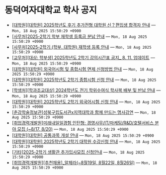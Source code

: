 # 동덕여자대학교 학사 공지

- [[대학원][대학원] 2025학년도 후기 추가전형 대학원 신？편입생 합격자 안내](https://www.dongduk.ac.kr/www/contents/kor-noti.do?schM=view&id=90452&etc1=8943) — `Mon, 18 Aug 2025 15:50:29 +0900`
- [[사무처]2025-2학기 학부 재학생 등록금 분납 안내](https://www.dongduk.ac.kr/www/contents/kor-noti.do?schM=view&id=90379&etc1=8942) — `Mon, 18 Aug 2025 15:50:29 +0900`
- [[사무처]2025-2학기 (학부, 대학원) 재학생 등록 안내](https://www.dongduk.ac.kr/www/contents/kor-noti.do?schM=view&id=90378&etc1=8941) — `Mon, 18 Aug 2025 15:50:29 +0900`
- [[교무처][대상: 학부생] 2025학년도 2학기 강의시간표 공지_ 8. 11. 업데이트](https://www.dongduk.ac.kr/www/contents/kor-noti.do?schM=view&id=90319&etc1=8940) — `Mon, 18 Aug 2025 15:50:29 +0900`
- [[대학원][대학원] 외국어시험 및 종합시험 면제 신청방법 안내](https://www.dongduk.ac.kr/www/contents/kor-noti.do?schM=view&id=90510&etc1=8943) — `Mon, 18 Aug 2025 15:50:29 +0900`
- [[대학원][대학원] 2025학년도 2학기 종합시험 신청 안내](https://www.dongduk.ac.kr/www/contents/kor-noti.do?schM=view&id=90506&etc1=8942) — `Mon, 18 Aug 2025 15:50:29 +0900`
- [[학생처][학과조교대상] 2024학년도 전기 학위수여식 학사복 배부 및 반납 안내](https://www.dongduk.ac.kr/www/contents/kor-noti.do?schM=view&id=90505&etc1=8941) — `Mon, 18 Aug 2025 15:50:29 +0900`
- [[대학원][대학원] 2025학년도 2학기 외국어시험 신청 안내](https://www.dongduk.ac.kr/www/contents/kor-noti.do?schM=view&id=90504&etc1=8940) — `Mon, 18 Aug 2025 15:50:29 +0900`
- [[춘강학술정보관]성북구립도서관x지역대학과 함께 만드는 명사강연](https://www.dongduk.ac.kr/www/contents/kor-noti.do?schM=view&id=90491&etc1=8939) — `Mon, 18 Aug 2025 15:50:29 +0900`
- [[취업경력개발원]미래내일일경험 인턴형: 경영사무/IT/마케팅/R&D/호텔서비스 분야 모집 (~8/17, 8/20)](https://www.dongduk.ac.kr/www/contents/kor-noti.do?schM=view&id=90490&etc1=8938) — `Mon, 18 Aug 2025 15:50:29 +0900`
- [[대학원][대학원] 공통과목 개설 안내](https://www.dongduk.ac.kr/www/contents/kor-noti.do?schM=view&id=90488&etc1=8937) — `Mon, 18 Aug 2025 15:50:29 +0900`
- [[대학원][대학원] 2025학년도 2학기 대학원 수강신청 안내](https://www.dongduk.ac.kr/www/contents/kor-noti.do?schM=view&id=90487&etc1=8936) — `Mon, 18 Aug 2025 15:50:29 +0900`
- [[기타]2025-2학기 생활관 추가입사모집 신청안내](https://www.dongduk.ac.kr/www/contents/kor-noti.do?schM=view&id=90486&etc1=8935) — `Mon, 18 Aug 2025 15:50:29 +0900`
- [[취업경력개발원][추천채용]_알체라(~8월19일, 8월22일, 8월26일)](https://www.dongduk.ac.kr/www/contents/kor-noti.do?schM=view&id=90482&etc1=8934) — `Mon, 18 Aug 2025 15:50:29 +0900`
